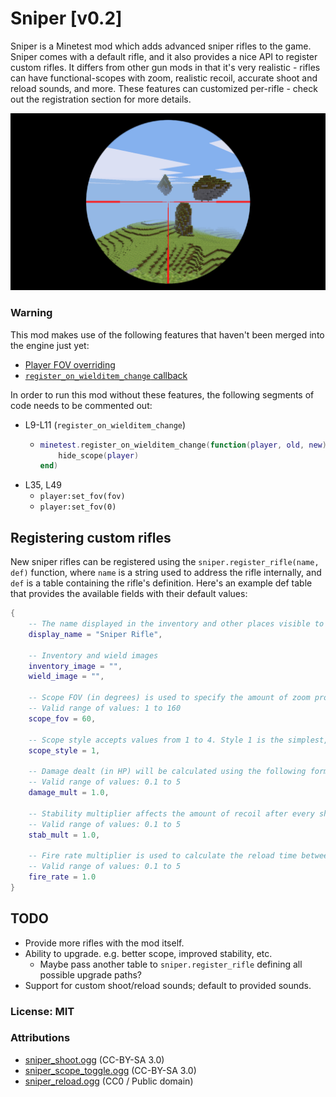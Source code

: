 # Sniper [v0.2]

Sniper is a Minetest mod which adds advanced sniper rifles to the game. Sniper comes with a default rifle, and it also provides a nice API to register custom rifles. It differs from other gun mods in that it's very realistic - rifles can have functional-scopes with zoom, realistic recoil, accurate shoot and reload sounds, and more. These features can customized per-rifle - check out the registration section for more details.

![screenshot](screenshot.png)

### Warning

This mod makes use of the following features that haven't been merged into the engine just yet:

- [Player FOV overriding](https://github.com/minetest/minetest/pull/7557)
- [`register_on_wielditem_change` callback](https://github.com/minetest/minetest/pull/7587)

In order to run this mod without these features, the following segments of code needs to be commented out:

- L9-L11 (`register_on_wielditem_change`)
  - ```lua
    minetest.register_on_wielditem_change(function(player, old, new)
        hide_scope(player)
    end)
    ```
- L35, L49
  - `player:set_fov(fov)`
  - `player:set_fov(0)`

## Registering custom rifles

New sniper rifles can be registered using the `sniper.register_rifle(name, def)` function, where `name` is a string used to address the rifle internally, and `def` is a table containing the rifle's definition. Here's an example def table that provides the available fields with their default values:

```lua
{
    -- The name displayed in the inventory and other places visible to the end user (player).
    display_name = "Sniper Rifle",

    -- Inventory and wield images
    inventory_image = "",
    wield_image = "",

    -- Scope FOV (in degrees) is used to specify the amount of zoom provided by the rifle's scope.
    -- Valid range of values: 1 to 160
    scope_fov = 60,

    -- Scope style accepts values from 1 to 4. Style 1 is the simplest, style 4 is the most sophisticated.
    scope_style = 1,

    -- Damage dealt (in HP) will be calculated using the following formula: "sniper.base_dmg * damage_mult".
    -- Valid range of values: 0.1 to 5
    damage_mult = 1.0,

    -- Stability multiplier affects the amount of recoil after every shot.
    -- Valid range of values: 0.1 to 5
    stab_mult = 1.0,

    -- Fire rate multiplier is used to calculate the reload time between each shot.
    -- Valid range of values: 0.1 to 5
    fire_rate = 1.0
}
```

## TODO

- Provide more rifles with the mod itself.
- Ability to upgrade. e.g. better scope, improved stability, etc.
  - Maybe pass another table to `sniper.register_rifle` defining all possible upgrade paths?
- Support for custom shoot/reload sounds; default to provided sounds.

### License: MIT

### Attributions

- [sniper_shoot.ogg](https://freesound.org/people/EMSIarma/sounds/108852/) (CC-BY-SA 3.0)
- [sniper_scope_toggle.ogg](https://freesound.org/people/TicTacShutUp/sounds/406/) (CC-BY-SA 3.0)
- [sniper_reload.ogg](https://freesound.org/people/SpliceSound/sounds/153560/) (CC0 / Public domain)
